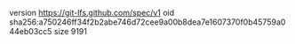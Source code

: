 version https://git-lfs.github.com/spec/v1
oid sha256:a750246ff34f2b2abe746d72cee9a00b8dea7e1607370f0b45759a044eb03cc5
size 9191
